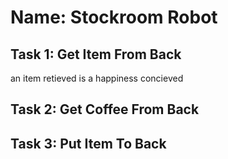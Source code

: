
# Name: Stockroom Robot

## Task 1: Get Item From Back
an item retieved is a happiness concieved  

## Task 2: Get Coffee From Back

## Task 3: Put Item To Back

